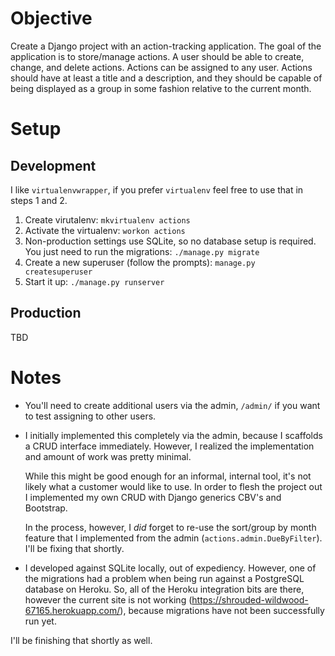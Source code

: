 # Objective

Create a Django project with an action-tracking application. The goal of the application is to store/manage actions. A user should be able to create, change, and delete actions. Actions can be assigned to any user. Actions should have at least a title and a description, and they should be capable of being displayed as a group in some fashion relative to the current month.

# Setup

## Development

I like `virtualenvwrapper`, if you prefer `virtualenv` feel free to use that in steps 1 and 2.

1. Create virutalenv: `mkvirtualenv actions`
2. Activate the virtualenv: `workon actions`
3. Non-production settings use SQLite, so no database setup is required. You just need to run the migrations: `./manage.py migrate`
4. Create a new superuser (follow the prompts): `manage.py createsuperuser`
5. Start it up: `./manage.py runserver`

## Production

TBD

# Notes

- You'll need to create additional users via the admin, `/admin/` if you want to test assigning to other users.

- I initially implemented this completely via the admin, because I scaffolds a CRUD interface immediately. However, I realized the implementation and amount of work was pretty minimal.

  While this might be good enough for an informal, internal tool, it's not likely what a customer would like to use. In order to flesh the project out I implemented my own CRUD with Django generics CBV's and Bootstrap.

  In the process, however, I _did_ forget to re-use the sort/group by month feature that I implemented from the admin (`actions.admin.DueByFilter`). I'll be fixing that shortly.

- I developed against SQLite locally, out of expediency. However, one of the migrations had a problem when being run against a PostgreSQL database on Heroku. So, all of the Heroku integration bits are there, however the current site is not working (https://shrouded-wildwood-67165.herokuapp.com/), because migrations have not been successfully run yet.

I'll be finishing that shortly as well.
